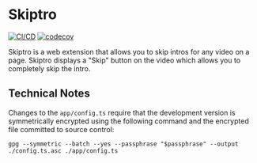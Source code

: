 # Skiptro

[![CI/CD](https://github.com/uioporqwerty/skiptro-web/actions/workflows/cicd.yaml/badge.svg?branch=main)](https://github.com/uioporqwerty/skiptro-web/actions/workflows/cicd.yaml)
[![codecov](https://codecov.io/gh/uioporqwerty/skiptro-web/branch/main/graph/badge.svg?token=oTxaR7SRh8)](https://codecov.io/gh/uioporqwerty/skiptro-web)

Skiptro is a web extension that allows you to skip intros for any video on a page. Skiptro displays a "Skip" button on the video which allows you to completely skip the intro.

## Technical Notes

Changes to the `app/config.ts` require that the development version is symmetrically encrypted using the following command and the encrypted file committed to source control:

`gpg --symmetric --batch --yes --passphrase "$passphrase" --output ./config.ts.asc ./app/config.ts`
